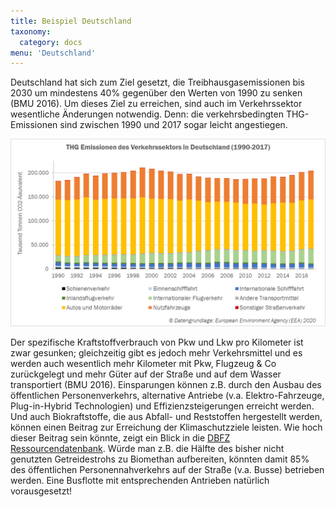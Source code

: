 ```yaml
---
title: Beispiel Deutschland
taxonomy:
  category: docs
menu: 'Deutschland'
---
```


Deutschland hat sich zum Ziel gesetzt, die Treibhausgasemissionen bis 2030 um mindestens 40% gegenüber den Werten von 1990 zu senken (BMU 2016). Um dieses Ziel zu erreichen, sind auch im Verkehrssektor wesentliche Änderungen notwendig. Denn: die verkehrsbedingten THG-Emissionen sind zwischen 1990 und 2017 sogar leicht angestiegen.

![](Skript_DBFZ_THG_Emissionen_Verkehr_1990bis2017.png?lightbox=800&resize=700&classes=caption "Treibhausgas-Emissionen des Verkehrssektors in Deutschland 1990-2017, Datengrundlage: European Environment Agency (EEA) 2020, eigene Darstellung")

Der spezifische Kraftstoffverbrauch von Pkw und Lkw pro Kilometer ist zwar gesunken; gleichzeitig gibt es jedoch mehr Verkehrsmittel und es werden auch wesentlich mehr Kilometer mit Pkw, Flugzeug & Co zurückgelegt und mehr Güter auf der Straße und auf dem Wasser transportiert (BMU 2016). 
Einsparungen können z.B. durch den Ausbau des öffentlichen Personenverkehrs, alternative Antriebe (v.a. Elektro-Fahrzeuge, Plug-in-Hybrid Technologien) und Effizienzsteigerungen erreicht werden. Und auch Biokraftstoffe, die aus Abfall- und Reststoffen hergestellt werden, können einen Beitrag zur Erreichung der Klimaschutzziele leisten. 
Wie hoch dieser Beitrag sein könnte, zeigt ein Blick in die [DBFZ Ressourcendatenbank](http://webapp.dbfz.de/resources). Würde man z.B. die Hälfte des bisher nicht genutzten Getreidestrohs zu Biomethan aufbereiten, könnten damit 85% des öffentlichen Personennahverkehrs auf der Straße (v.a. Busse) betrieben werden. Eine Busflotte mit entsprechenden Antrieben natürlich vorausgesetzt!
